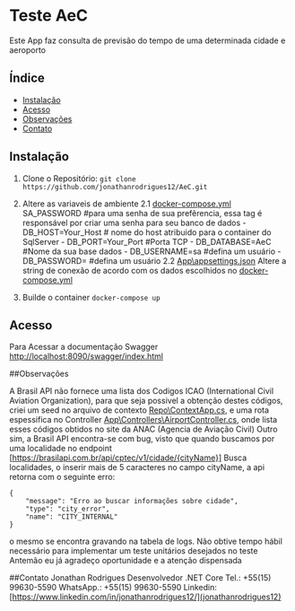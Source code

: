 # Teste AeC

Este App faz consulta de previsão do tempo de uma determinada cidade e aeroporto

## Índice

- [Instalação](#instalação)
- [Acesso](#Acesso)
- [Observações](#Observações)
- [Contato](#Contato)

## Instalação
1. Clone o Repositório:
`git clone https://github.com/jonathanrodrigues12/AeC.git`

2. Altere as variaveis de ambiente
	2.1 [docker-compose.yml](docker-compose.yml)
		SA_PASSWORD #para uma senha de sua prefêrencia, essa tag é responsável por criar uma senha para seu banco de dados
		- DB_HOST=Your_Host   # nome do host atribuido para o container do SqlServer
		- DB_PORT=Your_Port #Porta TCP
		- DB_DATABASE=AeC #Nome da sua base dados
		- DB_USERNAME=sa #defina um usuário
		- DB_PASSWORD= #defina um usuário
	2.2 [App\appsettings.json](appsettings.json)
		Altere a string de conexão de acordo com os dados escolhidos no  [docker-compose.yml](docker-compose.yml)
3. Builde o container
`docker-compose up`

## Acesso 
Para Acessar a documentação Swagger 
[http://localhost:8090/swagger/index.html](http://localhost:8090/swagger/index.html "http://localhost:8090/swagger/index.html")

##Observações

A Brasil API não fornece uma lista dos Codigos ICAO (International Civil Aviation Organization), para que seja possivel a obtenção destes códigos, criei um seed no arquivo de contexto [Repo\ContextApp.cs](ContextApp.cs), e uma rota espessifica no Controller [App\Controllers\AirportController.cs](AirportController), onde lista esses códigos obtidos no site da ANAC (Agencia de Aviação Civil)
Outro sim, a Brasil API encontra-se com bug, visto que quando buscamos por uma localidade no endpoint [https://brasilapi.com.br/api/cptec/v1/cidade/{cityName}] Busca localidades, o inserir mais de 5 caracteres no campo cityName, a api retorna com o seguinte erro:


    {
        "message": "Erro ao buscar informações sobre cidade",
        "type": "city_error",
        "name": "CITY_INTERNAL"
    }

o mesmo se encontra gravando na tabela  de logs.
Não obtive tempo hábil necessário para implementar um teste unitários desejados no teste
Antemão eu já agradeço oportunidade e a atenção dispensada

##Contato
Jonathan Rodrigues
Desenvolvedor .NET Core
Tel.: +55(15) 99630-5590
WhatsApp.: +55(15) 99630-5590
Linkedin: [https://www.linkedin.com/in/jonathanrodrigues12/](jonathanrodrigues12)